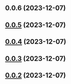 ## 0.0.6 (2023-12-07)



## [0.0.5](https://github.com/tatsushitoji/gh-tag-sandbox/compare/v0.0.2...v0.0.5) (2023-12-07)



## [0.0.4](https://github.com/tatsushitoji/gh-tag-sandbox/compare/v0.0.2...v0.0.4) (2023-12-07)



## [0.0.3](https://github.com/tatsushitoji/gh-tag-sandbox/compare/v0.0.2...v0.0.3) (2023-12-07)



## [0.0.2](https://github.com/tatsushitoji/gh-tag-sandbox/compare/v0.0.1...v0.0.2) (2023-12-07)



